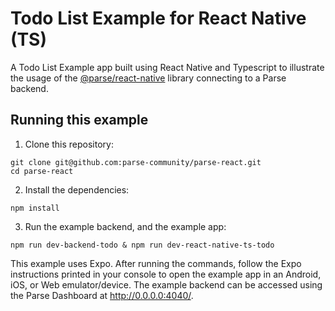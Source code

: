 # Todo List Example for React Native (TS)

A Todo List Example app built using React Native and Typescript to illustrate the usage of the [@parse/react-native](https://github.com/parse-community/parse-react/tree/master/packages/parse-react-native) library connecting to a Parse backend.

## Running this example

1. Clone this repository:

```shell
git clone git@github.com:parse-community/parse-react.git
cd parse-react
```

2. Install the dependencies:

```shell
npm install
```

3. Run the example backend, and the example app:

```shell
npm run dev-backend-todo & npm run dev-react-native-ts-todo
```

This example uses Expo. After running the commands, follow the Expo instructions printed in your console to open the example app in an Android, iOS, or Web emulator/device. The example backend can be accessed using the Parse Dashboard at http://0.0.0.0:4040/.
